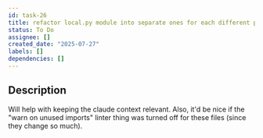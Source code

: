 ```yaml
---
id: task-26
title: refactor local.py module into separate ones for each different paper/deck
status: To Do
assignee: []
created_date: "2025-07-27"
labels: []
dependencies: []
---
```


## Description

Will help with keeping the claude context relevant. Also, it'd be nice if the
"warn on unused imports" linter thing was turned off for these files (since they
change so much).

